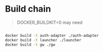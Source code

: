 # Build chain

> DOCKER_BUILDKIT=0 may need

```bash

docker build -t auth-adapter ./auth-adapter
docker build -t launcher ./launcher
docker build -t gw ./gw
```